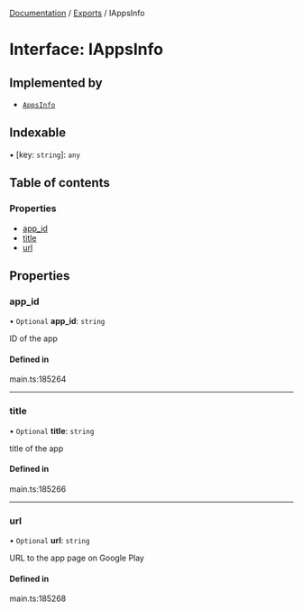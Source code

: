 [Documentation](../README.md) / [Exports](../modules.md) / IAppsInfo

# Interface: IAppsInfo

## Implemented by

- [`AppsInfo`](../classes/AppsInfo.md)

## Indexable

▪ [key: `string`]: `any`

## Table of contents

### Properties

- [app\_id](IAppsInfo.md#app_id)
- [title](IAppsInfo.md#title)
- [url](IAppsInfo.md#url)

## Properties

### app\_id

• `Optional` **app\_id**: `string`

ID of the app

#### Defined in

main.ts:185264

___

### title

• `Optional` **title**: `string`

title of the app

#### Defined in

main.ts:185266

___

### url

• `Optional` **url**: `string`

URL to the app page on Google Play

#### Defined in

main.ts:185268
